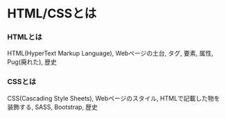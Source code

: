 # HTML/CSSとは

### HTMLとは
HTML(HyperText Markup Language), Webページの土台, タグ, 要素, 属性, Pug(廃れた), 歴史

### CSSとは
CSS(Cascading Style Sheets), Webページのスタイル, HTMLで記載した物を装飾する, SASS, Bootstrap, 歴史
